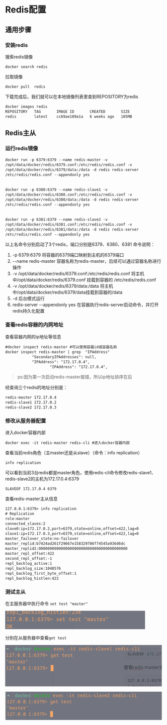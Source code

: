 # Redis配置

## 通用步骤

### 安装redis

搜索redis镜像

```shell
docker search redis
```

拉取镜像

```shell
docker pull  redis
```

下载完成后，我们就可以在本地镜像列表里查到REPOSITORY为redis

```shell
docker images redis
REPOSITORY   TAG       IMAGE ID       CREATED       SIZE
redis        latest    cc69ae189a1a   6 weeks ago   105MB
```

## Redis主从

### 运行redis镜像

   ```shell
   docker run -p 6379:6379 --name redis-master -v /opt/data/docker/redis/6379.conf:/etc/redis/redis.conf -v /opt/data/docker/redis/6379/data:/data -d redis redis-server /etc/redis/redis.conf --appendonly yes
   
   
   docker run -p 6380:6379 --name redis-slave1 -v /opt/data/docker/redis/6380.conf:/etc/redis/redis.conf -v /opt/data/docker/redis/6380/data:/data -d redis redis-server /etc/redis/redis.conf --appendonly yes
   
   
   docker run -p 6381:6379 --name redis-slave2 -v /opt/data/docker/redis/6381.conf:/etc/redis/redis.conf -v /opt/data/docker/redis/6381/data:/data -d redis redis-server /etc/redis/redis.conf --appendonly yes
   ```

以上名命令分别启动了3个redis，端口分别是6379、6380、6381
命令说明：

1. -p 6379:6379  将容器的6379端口映射到主机的6379端口
2. --name redis-master 容器名称为redis-master，后续可以通过容器名称进行操作
3. -v /opt/data/docker/redis/6379.conf:/etc/redis/redis.conf  将主机中/opt/data/docker/redis/6379.conf 挂载到容器的 /etc/redis/redis.conf
4. -v /opt/data/docker/redis/6379/data:/data  将主机中/opt/data/docker/redis/6379/data挂载到容器的/data
5. -d 后台模式运行
6. redis-server --appendonly yes  在容器执行redis-server启动命令，并打开redis持久化配置

### 查看redis容器的内网地址
查看容器内网的ip地址等信息
```shell
#docker inspect redis-master #可以使用容器id或容器名称
docker inspect redis-master | grep  "IPAddress"
            "SecondaryIPAddresses": null,
            "IPAddress": "172.17.0.4",
                    "IPAddress": "172.17.0.4",

```
> ps:因为第一次启动redis-master报错，所以ip地址排序在后


经查询三个redis的地址分别是：
```shell
redis-master 172.17.0.4
redis-slave1 172.17.0.2
redis-slave2 172.17.0.3
```
### 修改从服务器配置

进入docker容器内部

```shell
docker exec -it redis-master redis-cli #进入docker容器内部
```

查看当前redis角色（主master还是从slave）（命令：info replication）

```
info replication
```

可以看到当前3台redis都是master角色，使用redis-cli命令修改redis-slave1、redis-slave2的主机为172.17.0.4:6379

```shell
SLAVEOF 172.17.0.4 6379
```

查看redis-master主从信息

```
127.0.0.1:6379> info replication
# Replication
role:master
connected_slaves:2
slave0:ip=172.17.0.2,port=6379,state=online,offset=422,lag=0
slave1:ip=172.17.0.3,port=6379,state=online,offset=422,lag=0
master_failover_state:no-failover
master_replid:b7424ad261f29667e158329786f74545a936d6dc
master_replid2:0000000000000000000000000000000000000000
master_repl_offset:422
second_repl_offset:-1
repl_backlog_active:1
repl_backlog_size:1048576
repl_backlog_first_byte_offset:1
repl_backlog_histlen:422

```



### 测试主从

在主服务器中执行命令 `set test "master"`

![](./resources/replication-test-master.png)

分别在从服务器中查看`get test`

![](./resources/replication-test-slave1.png)

![](./resources/replication-test-slave2.png)